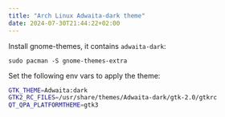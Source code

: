 ```yaml
---
title: "Arch Linux Adwaita-dark theme"
date: 2024-07-30T21:44:22+02:00
---
```


Install gnome-themes, it contains `adwaita-dark`:

```terminal
sudo pacman -S gnome-themes-extra
```

Set the following env vars to apply the theme:

```sh
GTK_THEME=Adwaita:dark
GTK2_RC_FILES=/usr/share/themes/Adwaita-dark/gtk-2.0/gtkrc
QT_QPA_PLATFORMTHEME=gtk3
```
